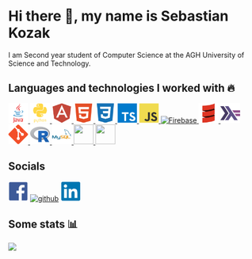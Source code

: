 # Hi there 👋, my name is Sebastian Kozak
I am Second year student of Computer Science at the AGH University of Science and Technology.


## Languages and technologies I worked with 🔥

<p align="left"> 
   <a href="www.java.com" title="Java">
    <img src="https://github.com/devicons/devicon/blob/master/icons/java/java-original-wordmark.svg" width="40" height="40"/> 
  </a> 
  <a href="https://pl.python.org/" title="Python"> 
    <img src="https://github.com/devicons/devicon/blob/master/icons/python/python-plain-wordmark.svg" width="40" height="40"/>
  </a> 
  <a href="https://angular.io/" title="Angular"> 
    <img src="https://github.com/devicons/devicon/blob/master/icons/angularjs/angularjs-plain.svg" width="40" height="40"/>
  </a> 
  <a href="https://html.com/" title="Html"> 
    <img src="https://github.com/devicons/devicon/blob/master/icons/html5/html5-plain.svg" width="40" height="40"/> 
  </a> 
  <a href="https://www.css3.pl/" title="Css"> 
    <img src="https://github.com/devicons/devicon/blob/master/icons/css3/css3-plain.svg" width="40" height="40"/> 
  </a> 
  <a href="https://www.typescriptlang.org/" title="Typescript"> 
    <img src="https://github.com/devicons/devicon/blob/master/icons/typescript/typescript-plain.svg" width="40" height="40"/> 
  </a> 
  <a href="https://www.javascript.com/" title="Javascript"> 
    <img src="https://github.com/devicons/devicon/blob/master/icons/javascript/javascript-original.svg" width="40" height="40"/> 
  </a>
  <a href="https://www.firebase.com/" title="Firebase">
    <img src="https://github.com/get-icon/geticon/raw/master/icons/firebase.svg" alt="Firebase" width="30px" height="30px">
  </a>
  <a href="https://www.scala-lang.org/" title="Scala"> 
    <img src="https://github.com/devicons/devicon/blob/master/icons/scala/scala-original.svg" width="40" height="40"/>
  </a>
  <a href="https://www.haskell.org/" title="Haskell"> 
    <img src="https://github.com/devicons/devicon/blob/master/icons/haskell/haskell-original.svg" width="40" height="40"/> 
  </a> 
  <a href="https://git-scm.com/" title="Git"> 
    <img src="https://github.com/devicons/devicon/blob/master/icons/git/git-plain.svg" width="40" height="40"/>
  </a> 
  <a href="https://www.r-project.org/" title="R"> 
    <img src="https://github.com/devicons/devicon/blob/master/icons/r/r-original.svg" width="40" height="40"/> 
  </a> 
  <a href="https://www.mysql.com/" title="Mysql"> 
    <img src="https://github.com/devicons/devicon/blob/master/icons/mysql/mysql-original-wordmark.svg" width="40" height="40"/> 
  </a> 
  <a href="https://cpp.pl/" title="C++"> 
    <img src="https://github.com/isocpp/logos/blob/master/cpp_logo.svg" width="40" height="40"/> 
  </a> 
  <a href="https://github.com/" title="C"> 
    <img src="https://user-images.githubusercontent.com/11306104/28999421-69312b92-7a03-11e7-9268-a1a8756b5442.png" width="40" height="40"/> 
  </a> 
</p>


## Socials 

[<img src='https://github.com/devicons/devicon/blob/master/icons/facebook/facebook-original.svg' title='facebook' height='40'>](https://www.facebook.com/sebastian.kozak.180/)
[<img src='https://user-images.githubusercontent.com/3369400/139447912-e0f43f33-6d9f-45f8-be46-2df5bbc91289.png' title='github' height='40'>](https://github.com/sekozak)  [<img src='https://github.com/devicons/devicon/blob/master/icons/linkedin/linkedin-original.svg' alt='linkedin' height='40'>](https://www.linkedin.com/in/sebastian-patryk-kozak)


## Some stats 📊

<a href="#choose-pinned-repositories">
<img align="left" src="https://github-readme-stats-sigma-five.vercel.app/api/top-langs/?username=sekozak&langs_count=7&title_color=fff&icon_color=000&bg_color=60,0b3866,07f49e&hide_border=true&text_color=111&border_radius=5&count_private=true" />
</a>
